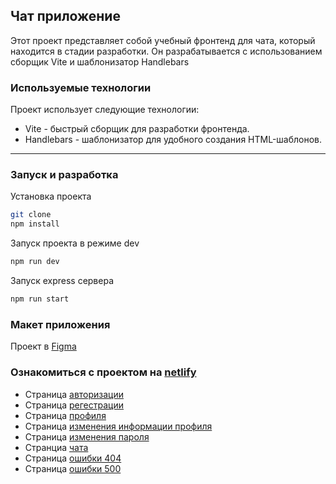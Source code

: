 ## Чат приложение
Этот проект представляет собой учебный фронтенд для чата, который находится в стадии разработки. Он разрабатывается с использованием сборщик Vite и шаблонизатор Handlebars

### Используемые технологии
Проект использует следующие технологии:
- Vite - быстрый сборщик для разработки фронтенда.
- Handlebars - шаблонизатор для удобного создания HTML-шаблонов.

---
### Запуск и разработка
Установка проекта
```bash
git clone
npm install
```
Запуск проекта в режиме dev
```bash
npm run dev
```
Запуск express сервера
```bash
npm run start
```
### Макет приложения
Проект в [Figma](https://www.figma.com/file/NvuI2IpdFw0rjGiZroI8Pt/Chat_external_link-(Savva)?type=design&node-id=0%3A1&mode=design&t=3LNtaRPCE6bBLfd2-1)

### Ознакомиться с проектом на [netlify](https://animated-melomakarona-48f294.netlify.app/)
- Страница [авторизации](https://animated-melomakarona-48f294.netlify.app/login)
- Страница [регестрации](https://animated-melomakarona-48f294.netlify.app/signin)
- Страница [профиля](https://animated-melomakarona-48f294.netlify.app/profile)
- Страница [изменения информации профиля](https://animated-melomakarona-48f294.netlify.app/profile-edit-pass)
- Страница [изменения пароля](https://animated-melomakarona-48f294.netlify.app/profile-edit-info)
- Странциа [чата](https://animated-melomakarona-48f294.netlify.app/chat)
- Страница [ошибки 404](https://animated-melomakarona-48f294.netlify.app/error404)
- Страница [ошибки 500](https://animated-melomakarona-48f294.netlify.app/error500)


